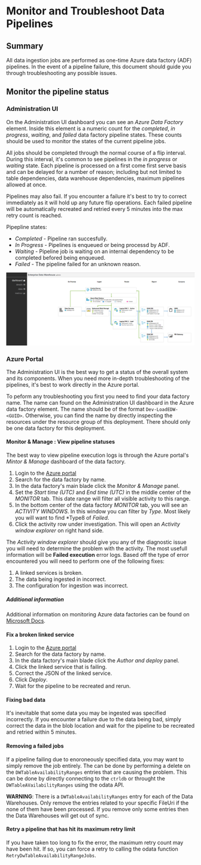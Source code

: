# Monitor and Troubleshoot Data Pipelines

## Summary

All data ingestion jobs are performed as one-time Azure data factory (ADF) pipelines. In the event of a pipeline failure, this document should guide you through troubleshooting any possible issues.

## Monitor the pipeline status

### Administration UI

On the Administration UI dashboard you can see an *Azure Data Factory* element. Inside this element is a numeric count for the *completed*, *in progress*, *waiting*, and *failed* data factory pipeline states. These counts should be used to monitor the states of the current pipeline jobs. 

All jobs should be completed through the normal course of a flip interval. During this interval, it's common to see pipelines in the *in progress* or *waiting* state. Each pipeline is processed on a first come first serve basis and can be delayed for a number of reason; including but not limited to table dependencies, data warehouse dependencies, maximum pipelines allowed at once.

Pipelines may also fail. If you encounter a failure it's best to try to correct immediately as it will hold up any future flip operations. Each failed pipeline will be automatically recreated and retried every 5 minutes into the max retry count is reached.

Pipepline states:
- *Completed* - Pipeline ran succesfully.
- *In Progress* - Pipelines is enqueued or being processd by ADF.
- *Waiting* - Pipeline job is waiting on an internal dependency to be completed befored being enqueued.
- *Failed* - The pipeline failed for an unknown reason.

![Dashboard](../img/adminui-dashboard.png)

### Azure Portal

The Administration UI is the best way to get a status of the overall system and its components. When you need more in-depth troubleshooting of the pipelines, it's best to work directly in the Azure portal.

To peform any troubleshooting you first you need to find your data factory name. The name can found on the Administration UI dashboard in the Azure data factory element. The name should be of the format `Dev-LoadEDW-<GUID>`. Otherwise, you can find the name by directly inspecting the resources under the resource group of this deployment. There should only be one data factory for this deployment.

#### Monitor & Manage : View pipeline statuses

The best way to view pipeline execution logs is through the Azure portal's *Mintor & Manage* dashboard of the data factory.

1. Login to the [Azure portal](https://portal.azure.com)
2. Search for the data factory by name.
3. In the data factory's main blade click the *Monitor & Manage* panel.
4. Set the *Start time (UTC)* and *End time (UTC)* in the middle center of the *MONITOR* tab. This date range will filter all visible activity to this range.
5. In the bottom center of the data factory *MONITOR* tab, you will see an *ACTIVITY WINDOWS*. In this window you can filter by *Type*. Most likely you will want to find *Type8 of *Failed*.
6. Click the activity row under investigation. This will open an *Activity window explorer* on right hand side.

The *Activity window explorer* should give you any of the diagnostic issue you will need to determine the problem with the activity. The most usefull information will be **Failed execution** error logs. Based off the type of error encountered you will need to perform one of the following fixes:

1. A linked services is broken.
2. The data being ingested in incorrect.
3. The configuration for ingestion was incorrect.

##### Additional information

Additional information on monitoring Azure data factories can be found on [Microsoft Docs]( https://docs.microsoft.com/en-us/azure/data-factory/monitor-visually ).

#### Fix a broken linked service

1. Login to the [Azure portal](https://portal.azure.com)
2. Search for the data factory by name.
3. In the data factory's main blade click the *Author and deploy* panel.
4. Click the linked service that is failing.
5. Correct the JSON of the linked service.
6. Click *Deploy*.
7. Wait for the pipeline to be recreated and rerun.

#### Fixing bad data

It's inevitable that some data you may be ingested was specified incorrectly. If you encounter a failure due to the data being bad, simply correct the data in the blob location and wait for the pipeline to be recreated and retried within 5 minutes. 

#### Removing a failed jobs

If a pipeline failing due to enoroneously specified data, you may want to simply remove the job entirely. The can be done by performing a delete on the `DWTableAvailabilityRanges` entries that are causing the problem. This can be done by directly connecting to the `ctrldb` or throught the `DWTableAVailabilityRanges` using the odata API.

**WARNING**: There is a `DWTableAvailabilityRanges` entry for each of the Data Warehouses. Only remove the entries related to your specific FileUri if the none of them have been processed. If you remove only some entries then the Data Warehouses will get out of sync.

#### Retry a pipeline that has hit its maximum retry limit

If you have taken too long to fix the error, the maximum retry count may have been hit. If so, you can force a retry to calling the odata function `RetryDwTableAvailabilityRangeJobs`.
